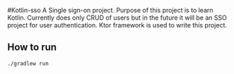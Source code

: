 #Kotlin-sso
A Single sign-on project. Purpose of this project is to learn Kotlin. Currently does only CRUD of users but in the future it will be an SSO project for user authentication. Ktor framework is used to write this project.

## How to run

```
./gradlew run

```